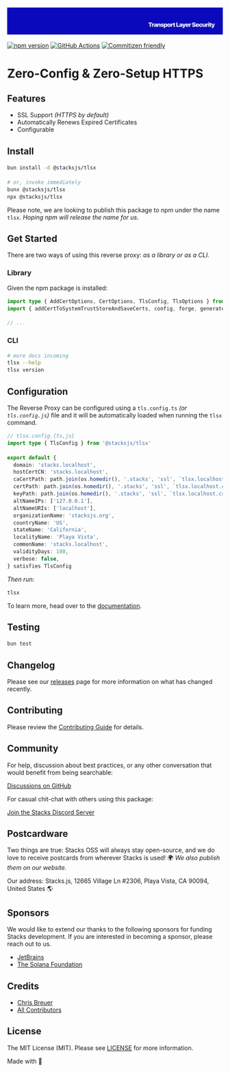 <p align="center"><img src=".github/art/cover.png" alt="Social Card of this repo"></p>

[![npm version][npm-version-src]][npm-version-href]
[![GitHub Actions][github-actions-src]][github-actions-href]
[![Commitizen friendly](https://img.shields.io/badge/commitizen-friendly-brightgreen.svg)](http://commitizen.github.io/cz-cli/)
<!-- [![npm downloads][npm-downloads-src]][npm-downloads-href] -->
<!-- [![Codecov][codecov-src]][codecov-href] -->

# Zero-Config & Zero-Setup HTTPS

>

## Features

- SSL Support _(HTTPS by default)_
- Automatically Renews Expired Certificates
- Configurable

## Install

```bash
bun install -d @stacksjs/tlsx

# or, invoke immediately
bunx @stacksjs/tlsx
npx @stacksjs/tlsx
```

Please note, we are looking to publish this package to npm under the name `tlsx`. _Hoping npm will release the name for us._

<!-- _Alternatively, you can install:_

```bash
brew install tlsx # wip
pkgx install tlsx # wip
``` -->

## Get Started

There are two ways of using this reverse proxy: _as a library or as a CLI._

### Library

Given the npm package is installed:

```ts
import type { AddCertOptions, CertOptions, TlsConfig, TlsOptions } from '@stacksjs/tlsx'
import { addCertToSystemTrustStoreAndSaveCerts, config, forge, generateCert, pki, storeCert, tls } from '@stacksjs/tlsx'

// ...
```

### CLI

```bash
# more docs incoming
tlsx --help
tlsx version
```

## Configuration

The Reverse Proxy can be configured using a `tls.config.ts` _(or `tls.config.js`)_ file and it will be automatically loaded when running the `tlsx` command.

```ts
// tlsx.config.{ts,js}
import type { TlsConfig } from '@stacksjs/tlsx'

export default {
  domain: 'stacks.localhost',
  hostCertCN: 'stacks.localhost',
  caCertPath: path.join(os.homedir(), '.stacks', 'ssl', `tlsx.localhost.ca.crt`),
  certPath: path.join(os.homedir(), '.stacks', 'ssl', `tlsx.localhost.crt`),
  keyPath: path.join(os.homedir(), '.stacks', 'ssl', `tlsx.localhost.crt.key`),
  altNameIPs: ['127.0.0.1'],
  altNameURIs: ['localhost'],
  organizationName: 'stacksjs.org',
  countryName: 'US',
  stateName: 'California',
  localityName: 'Playa Vista',
  commonName: 'stacks.localhost',
  validityDays: 180,
  verbose: false,
} satisfies TlsConfig
```

_Then run:_

```bash
tlsx
```

To learn more, head over to the [documentation](https://tlsx.sh/).

## Testing

```bash
bun test
```

## Changelog

Please see our [releases](https://github.com/stacksjs/tlsx/releases) page for more information on what has changed recently.

## Contributing

Please review the [Contributing Guide](https://github.com/stacksjs/contributing) for details.

## Community

For help, discussion about best practices, or any other conversation that would benefit from being searchable:

[Discussions on GitHub](https://github.com/stacksjs/stacks/discussions)

For casual chit-chat with others using this package:

[Join the Stacks Discord Server](https://discord.gg/stacksjs)

## Postcardware

Two things are true: Stacks OSS will always stay open-source, and we do love to receive postcards from wherever Stacks is used! 🌍 _We also publish them on our website._

Our address: Stacks.js, 12665 Village Ln #2306, Playa Vista, CA 90094, United States 🌎

## Sponsors

We would like to extend our thanks to the following sponsors for funding Stacks development. If you are interested in becoming a sponsor, please reach out to us.

- [JetBrains](https://www.jetbrains.com/)
- [The Solana Foundation](https://solana.com/)

## Credits

- [Chris Breuer](https://github.com/chrisbbreuer)
- [All Contributors](../../contributors)

## License

The MIT License (MIT). Please see [LICENSE](https://github.com/stacksjs/stacks/tree/main/LICENSE.md) for more information.

Made with 💙

<!-- Badges -->
[npm-version-src]: https://img.shields.io/npm/v/@stacksjs/tlsx?style=flat-square
[npm-version-href]: https://npmjs.com/package/@stacksjs/tlsx
[github-actions-src]: https://img.shields.io/github/actions/workflow/status/stacksjs/tlsx/ci.yml?style=flat-square&branch=main
[github-actions-href]: https://github.com/stacksjs/tlsx/actions?query=workflow%3Aci

<!-- [codecov-src]: https://img.shields.io/codecov/c/gh/stacksjs/tlsx/main?style=flat-square
[codecov-href]: https://codecov.io/gh/stacksjs/tlsx -->
